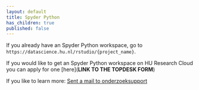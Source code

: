 ```yaml
---
layout: default
title: Spyder Python
has_children: true
published: false
---
```


If you already have an Spyder Python workspace, go to `https://datascience.hu.nl/rstudio/{project_name}`.

If you would like to get an Spyder Python workspace on HU Research Cloud you can apply for one [here](**LINK TO THE TOPDESK FORM**)

If you like to learn more: [Sent a mail to onderzoeksupport](onderzoeksupport@hu.nl)